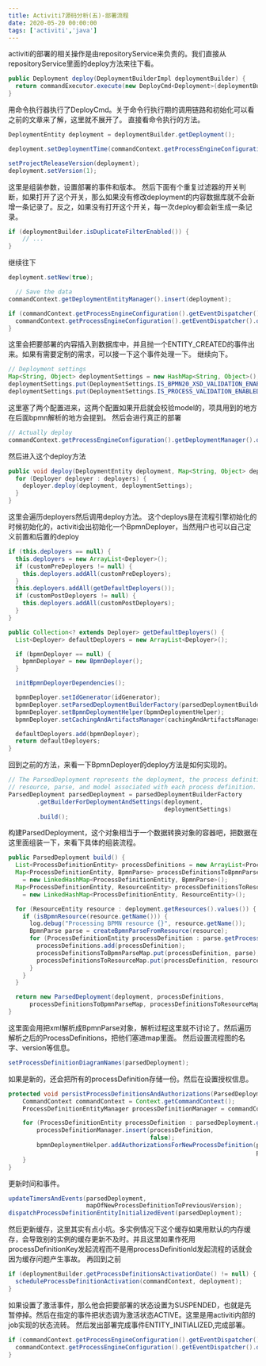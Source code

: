 ```yaml
---
title: Activiti7源码分析(五)-部署流程
date: 2020-05-20 00:00:00
tags: ['activiti','java']
---
```


activiti的部署的相关操作是由repositoryService来负责的。我们直接从repositoryService里面的deploy方法来往下看。
```Java
public Deployment deploy(DeploymentBuilderImpl deploymentBuilder) {
  return commandExecutor.execute(new DeployCmd<Deployment>(deploymentBuilder));
}
```
用命令执行器执行了DeployCmd。关于命令行执行期的调用链路和初始化可以看之前的文章来了解，这里就不展开了。
直接看命令执行的方法。
```Java
DeploymentEntity deployment = deploymentBuilder.getDeployment();

deployment.setDeploymentTime(commandContext.getProcessEngineConfiguration().getClock().getCurrentTime());

setProjectReleaseVersion(deployment);
deployment.setVersion(1);
```
这里是组装参数，设置部署的事件和版本。
然后下面有个重复过滤器的开关判断，如果打开了这个开关，那么如果没有修改deployment的内容数据库就不会新增一条记录了。反之，如果没有打开这个开关，每一次deploy都会新生成一条记录。
```Java
if (deploymentBuilder.isDuplicateFilterEnabled()) {
    // ...
}
```
继续往下
```Java
deployment.setNew(true);

  // Save the data
commandContext.getDeploymentEntityManager().insert(deployment);

if (commandContext.getProcessEngineConfiguration().getEventDispatcher().isEnabled()) {
  commandContext.getProcessEngineConfiguration().getEventDispatcher().dispatchEvent(ActivitiEventBuilder.createEntityEvent(ActivitiEventType.ENTITY_CREATED, deployment));
}
```
这里会把要部署的内容插入到数据库中，并且抛一个ENTITY_CREATED的事件出来。如果有需要定制的需求，可以接一下这个事件处理一下。
继续向下。
```Java
// Deployment settings
Map<String, Object> deploymentSettings = new HashMap<String, Object>();
deploymentSettings.put(DeploymentSettings.IS_BPMN20_XSD_VALIDATION_ENABLED, deploymentBuilder.isBpmn20XsdValidationEnabled());
deploymentSettings.put(DeploymentSettings.IS_PROCESS_VALIDATION_ENABLED, deploymentBuilder.isProcessValidationEnabled());
```
这里塞了两个配置进来，这两个配置如果开启就会校验model的，项具用到的地方在后面bpmn解析的地方会提到。
然后会进行真正的部署
```Java
// Actually deploy
commandContext.getProcessEngineConfiguration().getDeploymentManager().deploy(deployment, deploymentSettings);
```
然后进入这个deploy方法
```Java
public void deploy(DeploymentEntity deployment, Map<String, Object> deploymentSettings) {
  for (Deployer deployer : deployers) {
    deployer.deploy(deployment, deploymentSettings);
  }
}
```
这里会遍历deployers然后调用deploy方法。
这个deploys是在流程引擎初始化的时候初始化的，activiti会出初始化一个BpmnDeployer，当然用户也可以自己定义前置和后置的deploy
```Java
if (this.deployers == null) {
  this.deployers = new ArrayList<Deployer>();
  if (customPreDeployers != null) {
    this.deployers.addAll(customPreDeployers);
  }
  this.deployers.addAll(getDefaultDeployers());
  if (customPostDeployers != null) {
    this.deployers.addAll(customPostDeployers);
  }
}
```
```Java
public Collection<? extends Deployer> getDefaultDeployers() {
  List<Deployer> defaultDeployers = new ArrayList<Deployer>();

  if (bpmnDeployer == null) {
    bpmnDeployer = new BpmnDeployer();
  }

  initBpmnDeployerDependencies();

  bpmnDeployer.setIdGenerator(idGenerator);
  bpmnDeployer.setParsedDeploymentBuilderFactory(parsedDeploymentBuilderFactory);
  bpmnDeployer.setBpmnDeploymentHelper(bpmnDeploymentHelper);
  bpmnDeployer.setCachingAndArtifactsManager(cachingAndArtifactsManager);

  defaultDeployers.add(bpmnDeployer);
  return defaultDeployers;
}
```
回到之前的方法，来看一下BpmnDeployer的deploy方法是如何实现的。
```Java
// The ParsedDeployment represents the deployment, the process definitions, and the BPMN
// resource, parse, and model associated with each process definition.
ParsedDeployment parsedDeployment = parsedDeploymentBuilderFactory
        .getBuilderForDeploymentAndSettings(deployment,
                                            deploymentSettings)
        .build();
```
构建ParsedDeployment，这个对象相当于一个数据转换对象的容器吧，把数据在这里面组装一下，来看下具体的组装流程。
```Java
public ParsedDeployment build() {
  List<ProcessDefinitionEntity> processDefinitions = new ArrayList<ProcessDefinitionEntity>();
  Map<ProcessDefinitionEntity, BpmnParse> processDefinitionsToBpmnParseMap 
    = new LinkedHashMap<ProcessDefinitionEntity, BpmnParse>();
  Map<ProcessDefinitionEntity, ResourceEntity> processDefinitionsToResourceMap 
    = new LinkedHashMap<ProcessDefinitionEntity, ResourceEntity>();

  for (ResourceEntity resource : deployment.getResources().values()) {
    if (isBpmnResource(resource.getName())) {
      log.debug("Processing BPMN resource {}", resource.getName());
      BpmnParse parse = createBpmnParseFromResource(resource);
      for (ProcessDefinitionEntity processDefinition : parse.getProcessDefinitions()) {
        processDefinitions.add(processDefinition);
        processDefinitionsToBpmnParseMap.put(processDefinition, parse);
        processDefinitionsToResourceMap.put(processDefinition, resource);
      }
    }
  }

  return new ParsedDeployment(deployment, processDefinitions, 
      processDefinitionsToBpmnParseMap, processDefinitionsToResourceMap);
}
```
这里面会用把xml解析成BpmnParse对象，解析过程这里就不讨论了。然后遍历解析之后的ProcessDefinitions，把他们塞进map里面。
然后设置流程图的名字、version等信息。
```Java
setProcessDefinitionDiagramNames(parsedDeployment);
```
如果是新的，还会把所有的processDefinition存储一份。然后在设置授权信息。
```Java
protected void persistProcessDefinitionsAndAuthorizations(ParsedDeployment parsedDeployment) {
    CommandContext commandContext = Context.getCommandContext();
    ProcessDefinitionEntityManager processDefinitionManager = commandContext.getProcessDefinitionEntityManager();

    for (ProcessDefinitionEntity processDefinition : parsedDeployment.getAllProcessDefinitions()) {
        processDefinitionManager.insert(processDefinition,
                                        false);
        bpmnDeploymentHelper.addAuthorizationsForNewProcessDefinition(parsedDeployment.getProcessModelForProcessDefinition(processDefinition),
                                                                      processDefinition);
    }
}
```
更新时间和事件。
```Java
updateTimersAndEvents(parsedDeployment,
                      mapOfNewProcessDefinitionToPreviousVersion);
dispatchProcessDefinitionEntityInitializedEvent(parsedDeployment);
```
然后更新缓存，这里其实有点小坑。多实例情况下这个缓存如果用默认的内存缓存，会导致别的实例的缓存更新不及时。并且这里如果作死用processDefinitionKey发起流程而不是用processDefinitionId发起流程的话就会因为缓存问题产生事故。
再回到之前
```Java
if (deploymentBuilder.getProcessDefinitionsActivationDate() != null) {
  scheduleProcessDefinitionActivation(commandContext, deployment);
}
```
如果设置了激活事件，那么他会把要部署的状态设置为SUSPENDED，也就是先暂停掉。然后在指定的事件把状态调为激活状态ACTIVE。这里是用activiti内部的job实现的状态流转。
然后发出部署完成事件ENTITY_INITIALIZED,完成部署。
```Java
if (commandContext.getProcessEngineConfiguration().getEventDispatcher().isEnabled()) {
  commandContext.getProcessEngineConfiguration().getEventDispatcher().dispatchEvent(ActivitiEventBuilder.createEntityEvent(ActivitiEventType.ENTITY_INITIALIZED, deployment));
}
```
